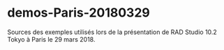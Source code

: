 # demos-Paris-20180329
Sources des exemples utilisés lors de la présentation de RAD Studio 10.2 Tokyo à Paris le 29 mars 2018.
